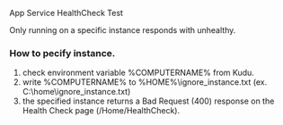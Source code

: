App Service HealthCheck Test

Only running on a specific instance responds with unhealthy.

### How to pecify instance.
1. check environment variable %COMPUTERNAME% from Kudu.
2. write %COMPUTERNAME% to %HOME%\ignore_instance.txt (ex. C:\home\ignore_instance.txt)
3. the specified instance returns a Bad Request (400) response on the Health Check page (/Home/HealthCheck).
